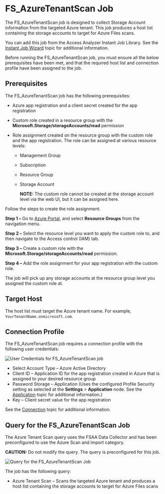 # FS_AzureTenantScan Job

The FS_AzureTenantScan job is designed to collect Storage Account information from the targeted
Azure tenant. This job produces a host list containing the storage accounts to target for Azure
Files scans.

You can add this job from the Access Analyzer Instant Job Library. See the
[Instant Job Wizard](/docs/accessanalyzer/12.0/admin/jobs/instantjobs/overview.md) topic for additional information.

Before running the FS_AzureTenantScan job, you must ensure all the below prerequisites have been
met, and that the required host list and connection profile have been assigned to the job.

## Prerequisites

The FS_AzureTenantScan job has the following prerequisites:

- Azure app registration and a client secret created for the app registration
- Custom role created in a resource group with the **Microsoft.Storage/storageAccounts/read**
  permission
- Role assignment created on the resource group with the custom role and the app registration. The
  role can be assigned at various resource levels:

  - Management Group
  - Subscription
  - Resource Group
  - Storage Account

    **NOTE:** The custom role cannot be created at the storage account level via the web UI, but
    it can be assigned here.

Follow the steps to create the role assignment.

**Step 1 –** Go to [Azure Portal](https://portal.azure.com/), and select **Resource Groups** from
the navigation menu.

**Step 2 –** Select the resource level you want to apply the custom role to, and then navigate to
the Access control (IAM) tab.

**Step 3 –** Create a custom role with the **Microsoft.Storage/storageAccounts/read** permission.

**Step 4 –** Add the role assignment for your app registration with the custom role.

The job will pick up any storage accounts at the resource group level you assigned the custom role
at.

## Target Host

The host list must target the Azure tenant name. For example, `YourTenantName.onmicrosoft.com`.

## Connection Profile

The FS_AzureTenantScan job requires a connection profile with the following user credentials:

![User Credentials for FS_AzureTenantScan job](/img/product_docs/accessanalyzer/solutions/filesystem/collection/azuretenantscanusercredentials.webp)

- Select Account Type – Azure Active Directory
- Client ID – Application ID for the app registration created in Azure that is assigned to your
  desired resource group
- Password Storage – Application (Uses the configured Profile Security setting as selected at the
  **Settings** > **Application** node. See the
  [Application](/docs/accessanalyzer/12.0/admin/settings/application/overview.md) topic for additional information.)
- Key – Client secret value for the app registration

See the [Connection](/docs/accessanalyzer/12.0/admin/settings/connection/overview.md) topic for additional
information.

## Query for the FS_AzureTenantScan Job

The Azure Tenant Scan query uses the FSAA Data Collector and has been preconfigured to use the Azure
Scan and import category.

**CAUTION:** Do not modify the query. The query is preconfigured for this job.

![Query for the FS_AzureTenantScan Job](/img/product_docs/accessanalyzer/solutions/filesystem/collection/azuretenantscanquery.webp)

The job has the following query:

- Azure Tenant Scan – Scans the targeted Azure tenant and produces a host list containing the
  storage accounts to target for Azure Files scans
